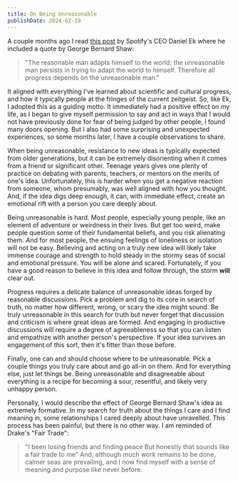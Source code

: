 ```yaml
---
title: On Being Unreasonable
publishDate: 2024-02-19
---
```


A couple months ago I read [this post](https://twitter.com/eldsjal/status/1694385101755343212) by Spotify's CEO Daniel Ek where he included a quote by George Bernard Shaw: 

> "The reasonable man adapts himself to the world; the unreasonable man persists in trying to adapt the world to himself. Therefore all progress depends on the unreasonable man."

It aligned with everything I've learned about scientific and cultural progress, and how it typically people at the fringes of the current zeitgeist. 
So, like Ek, I adopted this as a guiding motto. 
It immediately had a positive effect on my life, as I began to give myself permission to say and act in ways that I would not have previously done for fear of being judged by other people, I found many doors opening. 
But I also had some surprising and unexpected experiences, so some months later, I have a couple observations to share. 

When being unreasonable, resistance to new ideas is typically expected from older generations, but it can be extremely disorienting when it comes from a friend or significant other. 
Teenage years gives one plenty of practice on debating with parents, teachers, or mentors on the merits of one's idea.
Unfortunately, this is harder when you get a negative reaction from someone, whom presumably, was well aligned with how you thought. 
And, if the idea digs deep enough, it can, with immediate effect, create an emotional rift with a person you care deeply about. 

Being unreasonable is hard. 
Most people, especially young people, like an element of adventure or weirdness in their lives. 
But get too weird, make people question some of their fundamental beliefs, and you risk alienating them.
And for most people, the ensuing feelings of loneliness or isolation will not be easy. 
Believing and acting on a truly new idea will likely take immense courage and strength to hold steady in the stormy seas of social and emotional pressure. 
You will be alone and scared. 
Fortunately, if you have a good reason to believe in this idea and follow through, the storm **will** clear out.

Progress requires a delicate balance of unreasonable ideas forged by reasonable discussions.
Pick a problem and dig to its core in search of truth, no matter how different, wrong, or scary the idea might sound. 
Be truly unreasonable in this search for truth but never forget that discussion and criticism is where great ideas are formed.
And engaging in productive discussions will require a degree of agreeableness so that you can listen and empathize with another person's perspective.
If your idea survives an engagement of this sort, then it's fitter than those before. 

Finally, one can and should choose where to be unreasonable. 
Pick a couple things you truly care about and go all-in on them.
And for everything else, just let things be. 
Being unreasonable and disagreeable about everything is a recipe for becoming a sour, resentful, and likely very unhappy person.

Personally, I would describe the effect of George Bernard Shaw's idea as extremely formative. 
In my search for truth about the things I care and I find meaning in, some relationships I cared deeply about have unravelled. 
This process has been painful, but there is no other way.
I am reminded of Drake's "Fair Trade":
> "I been losing friends and finding peace 
> But honestly that sounds like a fair trade to me"
And, although much work remains to be done, calmer seas are prevailing, and I now find myself with a sense of meaning and purpose like never before. 